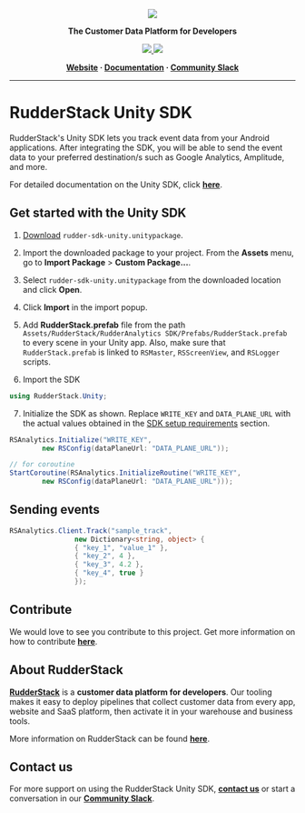 <p align="center">
  <a href="https://rudderstack.com/">
    <img src="https://user-images.githubusercontent.com/59817155/121357083-1c571300-c94f-11eb-8cc7-ce6df13855c9.png">
  </a>
</p>

<p align="center"><b>The Customer Data Platform for Developers</b></p>

<p align="center">
  <a href="https://github.com/rudderlabs/rudder-sdk-unity-v2/releases">
    <img src="https://img.shields.io/static/v1?label=Version&message=2.0.0&color=Green">
    </a>
  <a href="https://github.com/rudderlabs/rudder-sdk-unity-v2/releases">
    <img src="https://img.shields.io/static/v1?label=Stability&message=Beta&color=105ed5">
    </a>
</p>

<p align="center">
  <b>
    <a href="https://rudderstack.com">Website</a>
    ·
    <a href="https://rudderstack.com/docs/stream-sources/rudderstack-sdk-integration-guides/rudderstack-android-sdk/">Documentation</a>
    ·
    <a href="https://rudderstack.com/join-rudderstack-slack-community">Community Slack</a>
  </b>
</p>

---


# RudderStack Unity SDK

RudderStack's Unity SDK lets you track event data from your Android applications. After integrating the SDK, you will be able to send the event data to your preferred destination/s such as Google Analytics, Amplitude, and more.

For detailed documentation on the Unity SDK, click [**here**](https://www.rudderstack.com/docs/sources/event-streams/sdks/rudderstack-unity-sdk/v2/).

## Get started with the Unity SDK

1. [Download](https://github.com/rudderlabs/rudder-sdk-unity-v2/releases) `rudder-sdk-unity.unitypackage`.

2. Import the downloaded package to your project. From the **Assets** menu, go to **Import Package**  > **Custom Package...**.

3. Select `rudder-sdk-unity.unitypackage` from the downloaded location and click **Open**.

4. Click **Import** in the import popup.

5. Add **RudderStack.prefab** file from the path `Assets/RudderStack/RudderAnalytics SDK/Prefabs/RudderStack.prefab` to every scene in your Unity app. Also, make sure that `RudderStack.prefab` is linked to `RSMaster`, `RSScreenView`, and `RSLogger` scripts.

6. Import the SDK
```csharp
using RudderStack.Unity;
```

7. Initialize the SDK as shown. Replace `WRITE_KEY` and `DATA_PLANE_URL` with the actual values obtained in the [SDK setup requirements](#sdk-setup-requirements) section.
```csharp
RSAnalytics.Initialize("WRITE_KEY",
		new RSConfig(dataPlaneUrl: "DATA_PLANE_URL"));

// for coroutine
StartCoroutine(RSAnalytics.InitializeRoutine("WRITE_KEY",
		new RSConfig(dataPlaneUrl: "DATA_PLANE_URL")));
```

## Sending events
```csharp
RSAnalytics.Client.Track("sample_track",
                new Dictionary<string, object> {
                { "key_1", "value_1" },
                { "key_2", 4 },
                { "key_3", 4.2 },
                { "key_4", true }
                });
```

## Contribute

We would love to see you contribute to this project. Get more information on how to contribute [**here**](./CONTRIBUTING.md).

## About RudderStack

[**RudderStack**](https://rudderstack.com/) is a **customer data platform for developers**. Our tooling makes it easy to deploy pipelines that collect customer data from every app, website and SaaS platform, then activate it in your warehouse and business tools.

More information on RudderStack can be found [**here**](https://github.com/rudderlabs/rudder-server).

## Contact us

For more support on using the RudderStack Unity SDK, [**contact us**](https://rudderstack.com/contact/) or start a conversation in our [**Community Slack**](https://rudderstack.com/join-rudderstack-slack-community).
